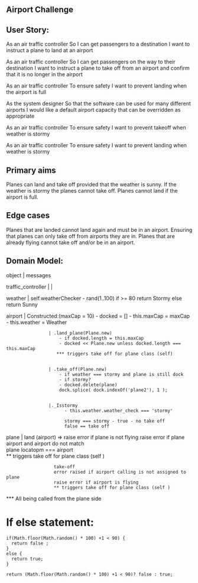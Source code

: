 ## Airport Challenge ##

User Story:
------

As an air traffic controller
So I can get passengers to a destination
I want to instruct a plane to land at an airport

As an air traffic controller
So I can get passengers on the way to their destination
I want to instruct a plane to take off from an airport and confirm that it is no longer in the airport

As an air traffic controller
To ensure safety
I want to prevent landing when the airport is full

As the system designer
So that the software can be used for many different airports
I would like a default airport capacity that can be overridden as appropriate

As an air traffic controller
To ensure safety
I want to prevent takeoff when weather is stormy

As an air traffic controller
To ensure safety
I want to prevent landing when weather is stormy


Primary aims
----
Planes can land and take off provided that the weather is sunny.
If the weather is stormy the planes cannot take off.
Planes cannot land if the airport is full.

Edge cases
-----

Planes that are landed cannot land again and must be in an airport.
Ensuring that planes can only take off from airports they are in.
Planes that are already flying cannot take off and/or be in an airport.


Domain Model:
----
object              | messages

traffic_controller  |
                    |

weather             | self.weatherChecker
                        - rand(1..100)
                          if >= 80 return Stormy
                          else return Sunny

airport             | Constructed:(maxCap = 10)
                        - docked = []
                        - this.maxCap = maxCap
                        - this.weather = Weather

                    | .land_plane(Plane.new)
                        - if docked.length = this.maxCap
                        - docked << Plane.new unless docked.length === this.maxCap
                       *** triggers take off for plane class (self)


                    | .take_off(Plane.new)
                        - if weather === stormy and plane is still dock
                        - if stormy?
                        - docked.delete(plane)
                        dock.splice( dock.indexOf('plane2'), 1 );
                       

                    |._Isstormy
                          - this.weather.weather_check === 'stormy'

                          stormy === stormy - true - no take off
                          false == take off 

plane               | 
                      land (airport) => 
                      raise error if plane is not flying
                      raise error if plane airport and airport do not match  
                      plane locatopm === airport                     
                       ** triggers take off for plane class (self )

                     

                      take-off 
                      error raised if airport calling is not assigned to plane 
                      raise error if airport is flying 
                      ** triggers take off for plane class (self )

*** All being called from the plane side                       


                        
# If else statement:

    if(Math.floor(Math.random() * 100) +1 < 90) {
      return false ;
    } 
    else {
      return true; 
    }

    return (Math.floor(Math.random() * 100) +1 < 90)? false : true;